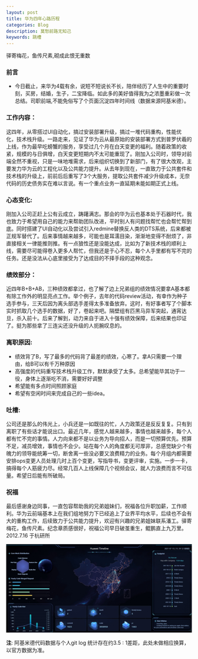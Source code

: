 ```yaml
---
layout: post
title: 华为四年心路历程
categories: Blog
description: 莫愁前路无知己
keywords: 跳槽
---
```


驿寄梅花，鱼传尺素,砌成此恨无重数

### 前言
- 今日截止，来华为4载有余，说短不短说长不长，陪伴经历了人生中的重要时刻，买房，结婚，生子，二宝降临。如此多的美好值得我为之浓墨重彩做一次总结。司职前端,不能免俗写了个页面沉淀四年时间线（数据来源阿基米德）。         

### 工作内容： 
这四年，从零搭过UI自动化，搞过安装部署升级，搞过一堆代码重构，性能优化，技术栈升级。一路走来，见证了华为云从最原始的安装部署方式到普罗伏羲的上线，作为最早吃螃蟹的服务，享受过几个月在白天变更的福利。随着政策的收紧，规模的与日俱增，白天变更短期内不太可能重现了。刚加入公司时，领导对前端全然不重视，只是一味地堆需求，后来组织切换到了新部门，有了很大改观，主要发力华为云的工程化以及公共能力提升。从去年到现在，一直致力于公共套件和技术栈的升级上，前前后后重写了3个大服务，提取公共套件减少升级成本，无奈代码的历史债务实在难以言说。有一个重点业务一直延期未能如期正式上线。              

### 心态变化: 
刚加入公司正赶上公有云成立，踌躇满志。那会的华为云也基本处于石器时代，我也致力于希望用自己的能力来帮助团队改进，平时别人有问题找帮忙也会帮忙帮到底。同时搭建了UI自动化以及尝试引入redmine替换反人类的DTS系统，后来都被正规军替代了。后来事情越来越多，可能也是耳濡目染，渐渐地变得不耐烦了，非直接相关一律能推则推。有一点狼性还是没能达成，比如为了新技术栈的顺利上线，需要尽可能得卷入更多人帮忙，但我还是于心不忍，每个人手里都有写不完的任务。还是没法从心底里接受为了达成目的不择手段的这种观念。     
        
### 绩效部分：   
近四年B+B+AB，三种绩效都拿过，也了解了边上兄弟组的绩效情况要拿A基本都有除工作外的明显亮点工作。举个例子，去年的代码review活动，有幸作为种子选手参与，三天后因为离头部选手差得太多准备放弃。这时，有好事者写了个脚本实时抓取几个选手的数据，好了，卷起来吧。隔壁组有匹黑马异军突起，通宵达旦，杀入前十。后来了解到，动力来自于进入十强有绩效保障，后来结果也印证了。挺为那些拿了三连尖还没升级的人扼腕叹息的。   

### 离职原因:  
- 绩效背了B，写了最多的代码背了最差的绩效，心寒了。拿A只需要一个理由，给B可以有千万种原因  
- 高强度的代码重写技术栈升级工作，默默承受了太多。总希望能毕其功于一役，身体上逐渐吃不消，需要好好调整   
- 希望能有多点时间照顾家庭
- 希望有空闲时间来完成自己的一些idea。    

### 吐槽:  
公司还是那么的伟光上，小兵还是一如既往的忙，人力政策还是反反复复。只有到离职了有些话才能说出口。最近几年，感觉人越来越多，事情也越来越多，每个人都有忙不完的事情。人力向来都不是以业务为导向招人，而是一切预算优先。预算不足，减员增效，事情也不会少。站在每个人的角度都无可厚非，总感觉缺少个有魄力的领导能统筹一切，断舍离一些没必要又浪费精力的业务。每个月组内都需要安排ops变更人员处理几时上百个变更，写指导书，变更评审，实施。一步一卡，搞得每个人筋疲力尽。经常几百人上线保障几个视频会议，就人力浪费而言不可估量。希望日后能有所破局。    

### 祝福  
最后感谢身边同事，一直包容帮助我的兄弟姐妹们，祝福各位升职加薪，工作顺利。华为云前端基本上在我们组地努力下已经追上了业界平均水平，后续也不会有大的重构工作，后续致力于公共能力提升，欢迎有兴趣的兄弟姐妹联系潘工。驿寄梅花，鱼传尺素。纪念章质感很好，祝福公司早日破茧重生，鲲鹏直上九万里。  2012.7.16 于杭研所
                                                                                                                                                                                                                                                                        
![huawei-timeline](/images/blog/timeline.jpg) 
      
**注**: 阿基米德代码数据与个人git log 统计存在约3.5 : 1差距，此处未做相应换算，以官方数据为准。    
